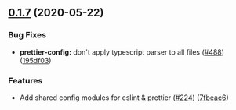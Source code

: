 ## [0.1.7](http://github.com/Codecademy/client-modules/packages/prettier-config/compare/@codecademy/prettier-config@0.1.7...@codecademy/prettier-config@0.1.7) (2020-05-22)


### Bug Fixes

* **prettier-config:** don't apply typescript parser to all files ([#488](http://github.com/Codecademy/client-modules/packages/prettier-config/issues/488)) ([195df03](http://github.com/Codecademy/client-modules/packages/prettier-config/commit/195df030731be09d1b09aa4eac8b7b679f1185b0))


### Features

* Add shared config modules for eslint & prettier ([#224](http://github.com/Codecademy/client-modules/packages/prettier-config/issues/224)) ([7fbeac6](http://github.com/Codecademy/client-modules/packages/prettier-config/commit/7fbeac653543741010003d5fce81cf6bdb1b9291))



